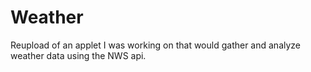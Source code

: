 # Weather
Reupload of an applet I was working on that would gather and analyze weather data using the NWS api.

